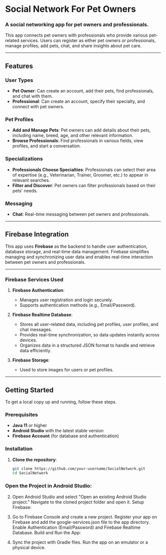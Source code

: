 # Social Network For Pet Owners

### A social networking app for pet owners and professionals.

This app connects pet owners with professionals who provide various pet-related services. Users can register as either pet owners or professionals, manage profiles, add pets, chat, and share insights about pet care.

---

## Features

### User Types
- **Pet Owner**: Can create an account, add their pets, find professionals, and chat with them.
- **Professional**: Can create an account, specify their specialty, and connect with pet owners.

### Pet Profiles
- **Add and Manage Pets**: Pet owners can add details about their pets, including name, breed, age, and other relevant information.
- **Browse Professionals**: Find professionals in various fields, view profiles, and start a conversation.

### Specializations
- **Professionals Choose Specialties**: Professionals can select their area of expertise (e.g., Veterinarian, Trainer, Groomer, etc.) to appear in relevant searches.
- **Filter and Discover**: Pet owners can filter professionals based on their pets' needs.

### Messaging
- **Chat**: Real-time messaging between pet owners and professionals.

---
## Firebase Integration

This app uses **Firebase** as the backend to handle user authentication, database storage, and real-time data management. Firebase simplifies managing and synchronizing user data and enables real-time interaction between pet owners and professionals.

---

### Firebase Services Used

1. **Firebase Authentication**:
   - Manages user registration and login securely.
   - Supports authentication methods (e.g., Email/Password).
  
2. **Firebase Realtime Database**:
   - Stores all user-related data, including pet profiles, user profiles, and chat messages.
   - Provides real-time synchronization, so data updates instantly across devices.
   - Organizes data in a structured JSON format to handle and retrieve data efficiently.

3. **Firebase Storage**:
   - Used to store images for users or pet profiles. 

---

## Getting Started

To get a local copy up and running, follow these steps.

### Prerequisites
- **Java 11** or higher
- **Android Studio** with the latest stable version
- **Firebase Account** (for database and authentication)

### Installation

1. **Clone the repository**:
   ```bash
   git clone https://github.com/your-username/SocialNetwork.git
   cd SocialNetwork

 ###  Open the Project in Android Studio:

2. Open Android Studio and select "Open an existing Android Studio project."
Navigate to the cloned project folder and open it.
Setup Firebase:

3. Go to Firebase Console and create a new project.
Register your app on Firebase and add the google-services.json file to the app directory.
Enable Authentication (Email/Password) and Firebase Realtime Database.
Build and Run the App:

4. Sync the project with Gradle files.
Run the app on an emulator or a physical device.
